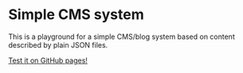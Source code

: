 # Simple CMS system

This is a playground for a simple CMS/blog system based on content described by plain JSON files.

[Test it on GitHub pages!](https://chrisafaik.github.io/blogg/assets/index.html)
